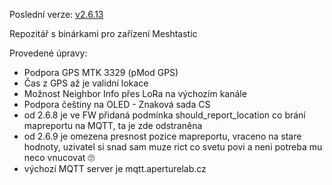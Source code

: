 Poslední verze: <a href="https://github.com/QuadrifoglioVerde/msh-fw-release/tree/main/firmware-2.6.13.c2b52ee" target="_blank">v2.6.13</a>


Repozitář s binárkami pro zařízení Meshtastic

Provedené úpravy:
- Podpora GPS MTK 3329 (pMod GPS)
- Čas z GPS až je validní lokace 
- Možnost Neighbor Info přes LoRa na výchozím kanále
- Podpora češtiny na OLED - Znaková sada CS
- od 2.6.8 je ve FW přidaná podmínka should_report_location co brání mapreportu na MQTT, ta je zde odstraněna
- od 2.6.9 je omezena presnost pozice mapreportu, vraceno na stare hodnoty, uzivatel si snad sam muze rict co svetu povi a neni potreba mu neco vnucovat 🙄
- výchozí MQTT server je mqtt.aperturelab.cz
